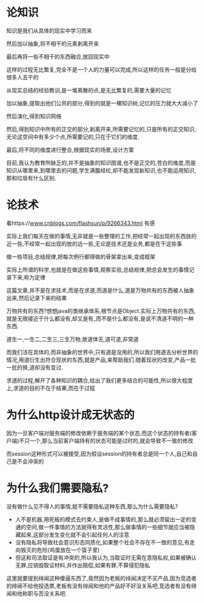 # 论知识
知识是我们从具体的现实中学习而来

然后加以抽象,将不相干的元素剥离开来

最后再将一些不相干的东西融合,放回现实中

这样的过程无比繁复,完全不是一个人的力量可以完成,所以这样的任务一般是分给很多人去干的

从现实总结的经验教训,是一堆离散的点,是无比繁复的,需要大量的记忆

加以抽象,提取出他们公共的部分,得到的就是一棵知识树,记忆的压力就大大减小了

然后演化,得到知识网络

然后,得到知识中所有的正交的部分,剥离开来,所需要记忆的,只是所有的正交知识,无论这空间中有多少个点,所需要记的,只在于它们的维度.

最后,将不同的维度进行整合,根据现实的场景,设计方案

目前,我认为教育所缺乏的,并不是抽象的知识图谱,也不是正交的,苍白的维度,而是知识从哪里来,到哪里去的问题,学生满腹经纶,却不能发现新知识,也不能运用知识,那和垃圾有什么区别.

# 论技术
看https://www.cnblogs.com/flashsun/p/9266343.html 有感

实际上我们每天在做的事情,无非就是一些整理的工作,把经常一起出现的东西放的近一些,不经常一起出现的放的远一些,无论是技术还是业务,都是在干这些事

做一些项目,总结规律,把每次例行都得做的骨架拿出来,变成框架

实际上所谓的科学,也就是在做这些事情,观察实验,总结规律,把总会发生的事情记录下来,称为定律

这篇文章,并不是在求技术,而是在求道,而道是什么,道是万物共有的东西被人抽象出来,然后记录下来的结果

万物共有的东西?想想java的类继承体系,根节点是Object.实际上万物共有的东西,就是无限接近于什么都没有,却又是有_而不是什么都没有,是说不清道不明的一种东西.

道生一,一生二,二生三,三生万物,故道体无,道可道,非常道

而我们活在具体的,而非抽象的世界中,只有道是没用的,所以我们用道去分析世界的情况,用道衍生出符合现状的东西,就是产品,来帮助我们.随着现状的改变,产品一批一批的换,道却没有变过.

求道的过程,解开了各种知识的耦合,给出了我们更多结合的可能性,所以很大程度上,求道的目的不在于结果,而在于过程


# 为什么http设计成无状态的
因为一旦客户端对服务端的修改依赖于服务端的某个状态,而这个状态的持有者(客户端)不只一个,那么当前客户端持有的状态可能是过时的,就会导致不一致的修改

而session这种形式可以被接受,因为假设session的持有者总是同一个人,自己和自己是不会冲突的

# 为什么我们需要隐私?
没有做什么见不得人的事情,就不需要隐私这种东西,那么为什么需要隐私?
- 人不是机器,用死板的模式去约束人,是做不成事情的,那么就必须留出一定的变通的空间,做一件事情的方法就得有灵活性,那么做事情的一些细节就应当被隐藏起来,这部分发生变化就不会引起任何人的注意
- 没有隐私将导致社会意识形态同质化,如果整个社会不存在不一致的意见,有走向毁灭的危险(鸡蛋放在一个篮子里)
- 但这和司法取证是有冲突的,所以我认为,当取证时无需在意隐私权,如果被确认无罪,应销毁取证材料,并作出赔偿,如果有罪,不算侵犯隐私

这里就要提到绯闻这种傻逼东西了,竟然因为老板的绯闻决定不买产品,因为竞选者的绯闻不给他投选票,老板有没有绯闻和他的产品好不好没关系吧,竞选者有没有绯闻和他称职与否没关系吧.